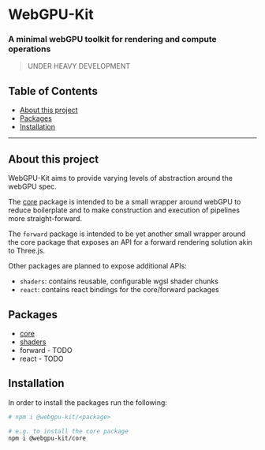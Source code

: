 # WebGPU-Kit

### A minimal webGPU toolkit for rendering and compute operations

> UNDER HEAVY DEVELOPMENT

## Table of Contents

<!--toc:start-->

- [About this project](#about-this-project)
- [Packages](#packages)
- [Installation](#installation)

<!--toc:end-->

---

## About this project

WebGPU-Kit aims to provide varying levels of abstraction around the webGPU spec.

The [core] package is intended to be a small wrapper around webGPU to reduce boilerplate and
to make construction and execution of pipelines more straight-forward.

The `forward` package is intended to be yet another small wrapper around the core package that
exposes an API for a forward rendering solution akin to Three.js.

Other packages are planned to expose additional APIs:

- `shaders`: contains reusable, configurable wgsl shader chunks
- `react`: contains react bindings for the core/forward packages

## Packages

- [core]
- [shaders]
- forward - TODO
- react - TODO

## Installation

In order to install the packages run the following:

```sh
# npm i @webgpu-kit/<package>

# e.g. to install the core package
npm i @webgpu-kit/core
```

[core]: ./packages/core/
[shaders]: ./packages/shaders/
